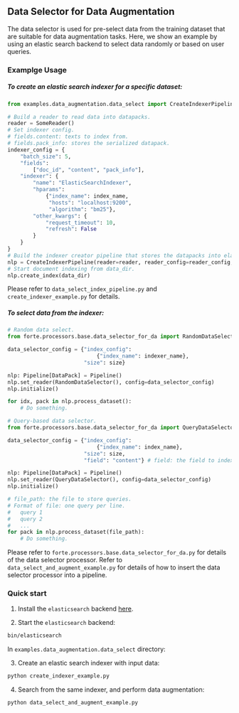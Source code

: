 ## Data Selector for Data Augmentation

The data selector is used for pre-select data from the training dataset that are suitable for data augmentation tasks. Here, we show an example by using an elastic search backend to select data randomly or based on user queries.


### Examplge Usage

##### To create an elastic search indexer for a specific dataset: 

```python
from examples.data_augmentation.data_select import CreateIndexerPipeline

# Build a reader to read data into datapacks.
reader = SomeReader()
# Set indexer config.
# fields.content: texts to index from.
# fields.pack_info: stores the serialized datapack. 
indexer_config = {
    "batch_size": 5,
    "fields":
        ["doc_id", "content", "pack_info"],
    "indexer": {
        "name": "ElasticSearchIndexer",
        "hparams":
            {"index_name": index_name,
             "hosts": "localhost:9200",
             "algorithm": "bm25"},
        "other_kwargs": {
            "request_timeout": 10,
            "refresh": False
        }
    }
}
# Build the indexer creator pipeline that stores the datapacks into elastic search backend.
nlp = CreateIndexerPipeline(reader=reader, reader_config=reader_config, indexer_config=indexer_config)
# Start document indexing from data_dir.
nlp.create_index(data_dir)
```

Please refer to `data_select_index_pipeline.py` and `create_indexer_example.py` for details.

##### To select data from the indexer:

```python
# Random data select.
from forte.processors.base.data_selector_for_da import RandomDataSelector

data_selector_config = {"index_config": 
                            {"index_name": indexer_name}, 
                        "size": size}

nlp: Pipeline[DataPack] = Pipeline()
nlp.set_reader(RandomDataSelector(), config=data_selector_config)
nlp.initialize()

for idx, pack in nlp.process_dataset():
	# Do something.

# Query-based data selector.
from forte.processors.base.data_selector_for_da import QueryDataSelector

data_selector_config = {"index_config":
                            {"index_name": index_name},
                        "size": size,
                        "field": "content"}	# field: the field to index from

nlp: Pipeline[DataPack] = Pipeline()
nlp.set_reader(QueryDataSelector(), config=data_selector_config)
nlp.initialize()

# file_path: the file to store queries.
# Format of file: one query per line.
# 	query 1
# 	query 2
# 	...
for pack in nlp.process_dataset(file_path):
	# Do something.
```
Please refer to `forte.processors.base.data_selector_for_da.py` for details of the data selector processor. Refer to `data_select_and_augment_example.py` for details of how to insert the data selector processor into a pipeline.


### Quick start

1. Install the `elasticsearch` backend [here](https://github.com/elastic/elasticsearch#installation).

2. Start the `elasticsearch` backend:
```bash
bin/elasticsearch
```

In `examples.data_augmentation.data_select` directory:

3. Create an elastic search indexer with input data:
```bash
python create_indexer_example.py
```

4. Search from the same indexer, and perform data augmentation:
```bash
python data_select_and_augment_example.py
```
